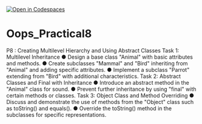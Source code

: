 [![Open in Codespaces](https://classroom.github.com/assets/launch-codespace-7f7980b617ed060a017424585567c406b6ee15c891e84e1186181d67ecf80aa0.svg)](https://classroom.github.com/open-in-codespaces?assignment_repo_id=14182314)
# Oops_Practical8
P8 : Creating Multilevel Hierarchy and Using Abstract Classes
Task 1: Multilevel Inheritance
● Design a base class "Animal" with basic attributes and methods.
● Create subclasses "Mammal" and "Bird" inheriting from "Animal" and adding
specific attributes.
● Implement a subclass "Parrot" extending from "Bird" with additional
characteristics.
Task 2: Abstract Classes and Final with Inheritance
● Introduce an abstract method in the "Animal" class for sound.
● Prevent further inheritance by using "final" with certain methods or classes.
Task 3: Object Class and Method Overriding
● Discuss and demonstrate the use of methods from the "Object" class such as
toString() and equals().
● Override the toString() method in the subclasses for specific representations.
